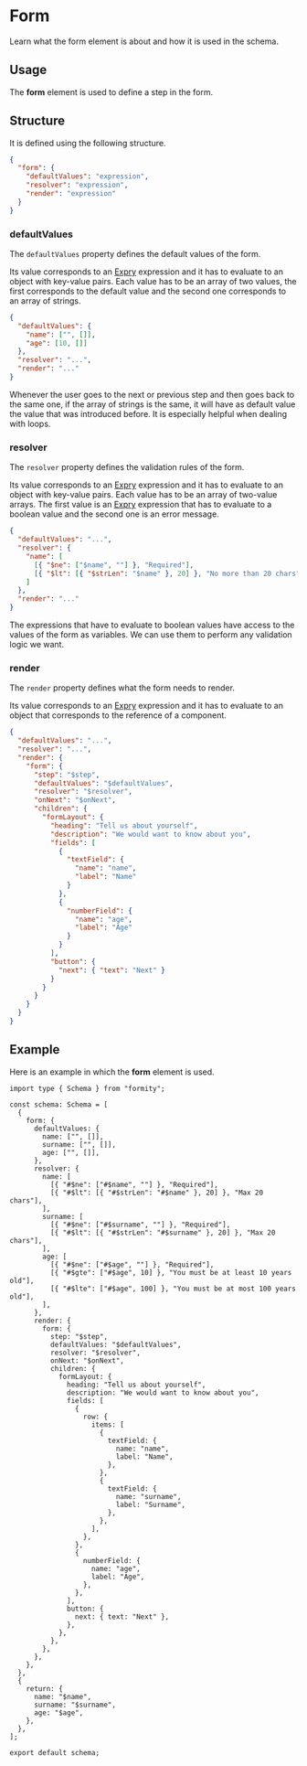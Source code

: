 # Form

Learn what the form element is about and how it is used in the schema.

## Usage

The **form** element is used to define a step in the form.

## Structure

It is defined using the following structure.

```json
{
  "form": {
    "defaultValues": "expression",
    "resolver": "expression",
    "render": "expression"
  }
}
```

### defaultValues

The `defaultValues` property defines the default values of the form.

Its value corresponds to an [Expry](https://expry.dev) expression and it has to evaluate to an object with key-value pairs. Each value has to be an array of two values, the first corresponds to the default value and the second one corresponds to an array of strings.

```json
{
  "defaultValues": {
    "name": ["", []],
    "age": [10, []]
  },
  "resolver": "...",
  "render": "..."
}
```

Whenever the user goes to the next or previous step and then goes back to the same one, if the array of strings is the same, it will have as default value the value that was introduced before. It is especially helpful when dealing with loops.

### resolver

The `resolver` property defines the validation rules of the form.

Its value corresponds to an [Expry](https://expry.dev) expression and it has to evaluate to an object with key-value pairs. Each value has to be an array of two-value arrays. The first value is an [Expry](https://expry.dev) expression that has to evaluate to a boolean value and the second one is an error message.

```json
{
  "defaultValues": "...",
  "resolver": {
    "name": [
      [{ "$ne": ["$name", ""] }, "Required"],
      [{ "$lt": [{ "$strLen": "$name" }, 20] }, "No more than 20 chars"]
    ]
  },
  "render": "..."
}
```

The expressions that have to evaluate to boolean values have access to the values of the form as variables. We can use them to perform any validation logic we want.

### render

The `render` property defines what the form needs to render.

Its value corresponds to an [Expry](https://expry.dev) expression and it has to evaluate to an object that corresponds to the reference of a component.

```json
{
  "defaultValues": "...",
  "resolver": "...",
  "render": {
    "form": {
      "step": "$step",
      "defaultValues": "$defaultValues",
      "resolver": "$resolver",
      "onNext": "$onNext",
      "children": {
        "formLayout": {
          "heading": "Tell us about yourself",
          "description": "We would want to know about you",
          "fields": [
            {
              "textField": {
                "name": "name",
                "label": "Name"
              }
            },
            {
              "numberField": {
                "name": "age",
                "label": "Age"
              }
            }
          ],
          "button": {
            "next": { "text": "Next" }
          }
        }
      }
    }
  }
}
```

## Example

Here is an example in which the **form** element is used.

```tsx
import type { Schema } from "formity";

const schema: Schema = [
  {
    form: {
      defaultValues: {
        name: ["", []],
        surname: ["", []],
        age: ["", []],
      },
      resolver: {
        name: [
          [{ "#$ne": ["#$name", ""] }, "Required"],
          [{ "#$lt": [{ "#$strLen": "#$name" }, 20] }, "Max 20 chars"],
        ],
        surname: [
          [{ "#$ne": ["#$surname", ""] }, "Required"],
          [{ "#$lt": [{ "#$strLen": "#$surname" }, 20] }, "Max 20 chars"],
        ],
        age: [
          [{ "#$ne": ["#$age", ""] }, "Required"],
          [{ "#$gte": ["#$age", 10] }, "You must be at least 10 years old"],
          [{ "#$lte": ["#$age", 100] }, "You must be at most 100 years old"],
        ],
      },
      render: {
        form: {
          step: "$step",
          defaultValues: "$defaultValues",
          resolver: "$resolver",
          onNext: "$onNext",
          children: {
            formLayout: {
              heading: "Tell us about yourself",
              description: "We would want to know about you",
              fields: [
                {
                  row: {
                    items: [
                      {
                        textField: {
                          name: "name",
                          label: "Name",
                        },
                      },
                      {
                        textField: {
                          name: "surname",
                          label: "Surname",
                        },
                      },
                    ],
                  },
                },
                {
                  numberField: {
                    name: "age",
                    label: "Age",
                  },
                },
              ],
              button: {
                next: { text: "Next" },
              },
            },
          },
        },
      },
    },
  },
  {
    return: {
      name: "$name",
      surname: "$surname",
      age: "$age",
    },
  },
];

export default schema;
```
